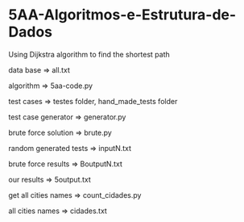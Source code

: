 # 5AA-Algoritmos-e-Estrutura-de-Dados
Using Dijkstra algorithm to find the shortest path

data base => all.txt

algorithm => 5aa-code.py

test cases => testes folder, hand_made_tests folder

test case generator => generator.py

brute force solution => brute.py

random generated tests => inputN.txt

brute force results => BoutputN.txt

our results => 5output.txt

get all cities names => count_cidades.py

all cities names => cidades.txt
